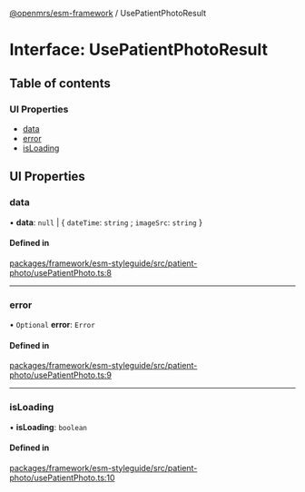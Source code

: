 [@openmrs/esm-framework](../API.md) / UsePatientPhotoResult

# Interface: UsePatientPhotoResult

## Table of contents

### UI Properties

- [data](UsePatientPhotoResult.md#data)
- [error](UsePatientPhotoResult.md#error)
- [isLoading](UsePatientPhotoResult.md#isloading)

## UI Properties

### data

• **data**: ``null`` \| { `dateTime`: `string` ; `imageSrc`: `string`  }

#### Defined in

[packages/framework/esm-styleguide/src/patient-photo/usePatientPhoto.ts:8](https://github.com/Vishal772-pixel/openmrs-esm-core/blob/main/packages/framework/esm-styleguide/src/patient-photo/usePatientPhoto.ts#L8)

___

### error

• `Optional` **error**: `Error`

#### Defined in

[packages/framework/esm-styleguide/src/patient-photo/usePatientPhoto.ts:9](https://github.com/Vishal772-pixel/openmrs-esm-core/blob/main/packages/framework/esm-styleguide/src/patient-photo/usePatientPhoto.ts#L9)

___

### isLoading

• **isLoading**: `boolean`

#### Defined in

[packages/framework/esm-styleguide/src/patient-photo/usePatientPhoto.ts:10](https://github.com/Vishal772-pixel/openmrs-esm-core/blob/main/packages/framework/esm-styleguide/src/patient-photo/usePatientPhoto.ts#L10)
